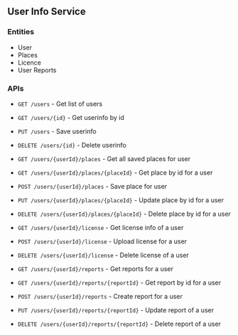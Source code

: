 ## User Info Service

### Entities
* User
* Places
* Licence
* User Reports

### APIs
* `GET /users` - Get list of users
* `GET /users/{id}` - Get userinfo by id
* `PUT /users` - Save userinfo
* `DELETE /users/{id}` - Delete userinfo

* `GET /users/{userId}/places` - Get all saved places for user
* `GET /users/{userId}/places/{placeId}` - Get place by id for a user
* `POST /users/{userId}/places` - Save place for user
* `PUT /users/{userId}/places/{placeId}` - Update place by id for a user
* `DELETE /users/{userId}/places/{placeId}` - Delete place by id for a user

* `GET /users/{userId}/license` - Get license info of a user
* `POST /users/{userId}/license` - Upload license for a user
* `DELETE /users/{userId}/license` - Delete license of a user

* `GET /users/{userId}/reports` - Get reports for a user
* `GET /users/{userId}/reports/{reportId}` - Get report by id for a user
* `POST /users/{userId}/reports` - Create report for a user
* `PUT /users/{userId}/reports/{reportId}` - Update report of a user
* `DELETE /users/{userId}/reports/{reportId}` - Delete report of a user